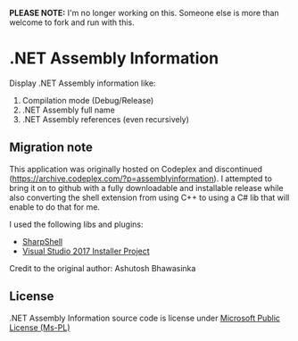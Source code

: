 **PLEASE NOTE:** I'm no longer working on this. Someone else is more than welcome to fork and run with this.

# .NET Assembly Information

Display .NET Assembly information like:

1. Compilation mode (Debug/Release)
2. .NET Assembly full name
3. .NET Assembly references (even recursively)

## Migration note

This application was originally hosted on Codeplex and discontinued (https://archive.codeplex.com/?p=assemblyinformation).
I attempted to bring it on to github with a fully downloadable and installable release while also converting the shell extension from using C++ to using a C# lib that will enable to do that for me. 

I used the following libs and plugins:
- [SharpShell](https://github.com/dwmkerr/sharpshell)
- [Visual Studio 2017 Installer Project](https://marketplace.visualstudio.com/items?itemName=VisualStudioClient.MicrosoftVisualStudio2017InstallerProjects)

Credit to the original author: Ashutosh Bhawasinka

## License

.NET Assembly Information source code is license under [Microsoft Public License (Ms-PL)](LICENSE.txt)
